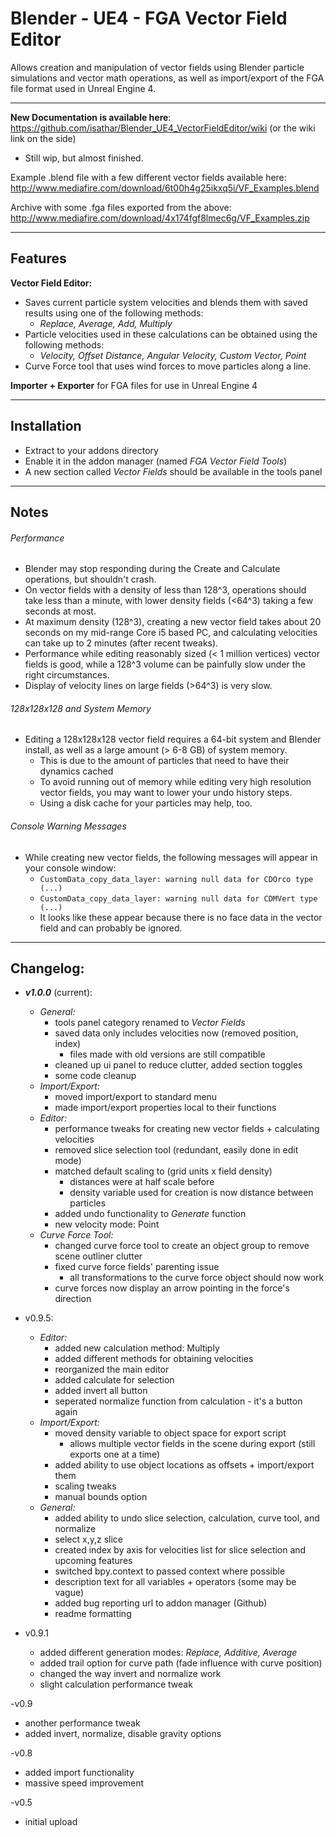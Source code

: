 Blender - UE4 - FGA Vector Field Editor
=======================================

Allows creation and manipulation of vector fields using Blender particle simulations and vector math operations, as well as import/export of the FGA file format used in Unreal Engine 4. 
  
------------------------------------------------------------------------------------------------------- 
 
**New Documentation is available here**: https://github.com/isathar/Blender_UE4_VectorFieldEditor/wiki (or the wiki link on the side) 
- Still wip, but almost finished. 
  
Example .blend file with a few different vector fields available here: http://www.mediafire.com/download/6t00h4g25ikxq5i/VF_Examples.blend  
  
Archive with some .fga files exported from the above: http://www.mediafire.com/download/4x174fgf8lmec6g/VF_Examples.zip  
  
  
------------------------------------------------------------------------------------------------------- 

## Features  

**Vector Field Editor:**
- Saves current particle system velocities and blends them with saved results using one of the following methods:
  - *Replace, Average, Add, Multiply*
- Particle velocities used in these calculations can be obtained using the following methods:
  - *Velocity, Offset Distance, Angular Velocity, Custom Vector, Point*
- Curve Force tool that uses wind forces to move particles along a line. 
  
**Importer + Exporter** for FGA files for use in Unreal Engine 4 
 
------------------------------------------------------------------------------------------------------- 
 
## Installation  
 
- Extract to your addons directory
- Enable it in the addon manager (named *FGA Vector Field Tools*)
- A new section called *Vector Fields* should be available in the tools panel 
 
--------------------------------------------------------------------------------------------------------- 
 
## Notes  
 
###### Performance  
- Blender may stop responding during the Create and Calculate operations, but shouldn't crash.
- On vector fields with a density of less than 128^3, operations should take less than a minute, with lower density fields (<64^3) taking a few seconds at most.
- At maximum density (128^3), creating a new vector field takes about 20 seconds on my mid-range Core i5 based PC, and calculating velocities can take up to 2 minutes (after recent tweaks).
- Performance while editing reasonably sized (< 1 million vertices) vector fields is good, while a 128^3 volume can be painfully slow under the right circumstances.
- Display of velocity lines on large fields (>64^3) is very slow. 
 
###### 128x128x128 and System Memory  
- Editing a 128x128x128 vector field requires a 64-bit system and Blender install, as well as a large amount (> 6-8 GB) of system memory.
  - This is due to the amount of particles that need to have their dynamics cached
  - To avoid running out of memory while editing very high resolution vector fields, you may want to lower your undo history steps.
  - Using a disk cache for your particles may help, too. 
 
###### Console Warning Messages  
- While creating new vector fields, the following messages will appear in your console window:
  - `CustomData_copy_data_layer: warning null data for CDOrco type (...)`
  - `CustomData_copy_data_layer: warning null data for CDMVert type (...)`
  - It looks like these appear because there is no face data in the vector field and can probably be ignored. 
 
------------------------------------------------------------------------------------------------------- 
  
## Changelog:  
 
- ***v1.0.0*** (current):
  - *General:*
    - tools panel category renamed to *Vector Fields*
    - saved data only includes velocities now (removed position, index)
      - files made with old versions are still compatible
    - cleaned up ui panel to reduce clutter, added section toggles
    - some code cleanup
  - *Import/Export:*
    - moved import/export to standard menu
    - made import/export properties local to their functions
  - *Editor:*
    - performance tweaks for creating new vector fields + calculating velocities
    - removed slice selection tool (redundant, easily done in edit mode)
    - matched default scaling to (grid units x field density)
      - distances were at half scale before
      - density variable used for creation is now distance between particles
    - added undo functionality to *Generate* function
    - new velocity mode: Point
  - *Curve Force Tool:*
    - changed curve force tool to create an object group to remove scene outliner clutter
    - fixed curve force fields' parenting issue
      - all transformations to the curve force object should now work
    - curve forces now display an arrow pointing in the force's direction 


- v0.9.5:
  - *Editor:*
    - added new calculation method: Multiply
    - added different methods for obtaining velocities
    - reorganized the main editor
    - added calculate for selection
    - added invert all button
	- seperated normalize function from calculation - it's a button again
  - *Import/Export:*
    - moved density variable to object space for export script 
      - allows multiple vector fields in the scene during export (still exports one at a time)
    - added ability to use object locations as offsets + import/export them
    - scaling tweaks
	- manual bounds option
  - *General:*
    - added ability to undo slice selection, calculation, curve tool, and normalize
    - select x,y,z slice
    - created index by axis for velocities list for slice selection and upcoming features
    - switched bpy.context to passed context where possible
    - description text for all variables + operators (some may be vague)
    - added bug reporting url to addon manager (Github)
    - readme formatting  

- v0.9.1
  - added different generation modes: *Replace, Additive, Average*
  - added trail option for curve path (fade influence with curve position)
  - changed the way invert and normalize work
  - slight calculation performance tweak

-v0.9
  - another performance tweak
  - added invert, normalize, disable gravity options  

-v0.8 
  - added import functionality
  - massive speed improvement  

-v0.5 
  - initial upload  
